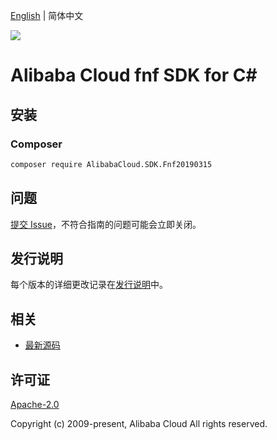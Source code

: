 [English](README.md) | 简体中文

![](https://aliyunsdk-pages.alicdn.com/icons/AlibabaCloud.svg)

# Alibaba Cloud fnf SDK for C#

## 安装

### Composer

```bash
composer require AlibabaCloud.SDK.Fnf20190315
```

## 问题

[提交 Issue](https://github.com/aliyun/alibabacloud-csharp-sdk/issues/new)，不符合指南的问题可能会立即关闭。

## 发行说明

每个版本的详细更改记录在[发行说明](./ChangeLog.md)中。

## 相关

* [最新源码](https://github.com/aliyun/alibabacloud-csharp-sdk/)

## 许可证

[Apache-2.0](http://www.apache.org/licenses/LICENSE-2.0)

Copyright (c) 2009-present, Alibaba Cloud All rights reserved.
